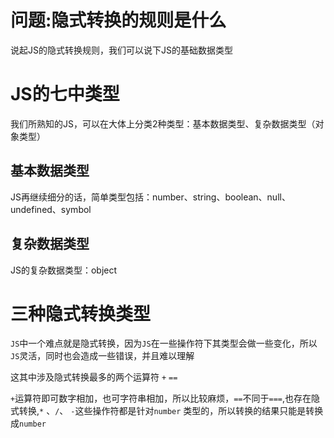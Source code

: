 # 问题:隐式转换的规则是什么

说起JS的隐式转换规则，我们可以说下JS的基础数据类型

# JS的七中类型

我们所熟知的JS，可以在大体上分类2种类型：基本数据类型、复杂数据类型（对象类型）

## 基本数据类型

JS再继续细分的话，简单类型包括：number、string、boolean、null、undefined、symbol

## 复杂数据类型

JS的复杂数据类型：object

# 三种隐式转换类型

`JS`中一个难点就是隐式转换，因为`JS`在一些操作符下其类型会做一些变化，所以`JS`灵活，同时也会造成一些错误，并且难以理解

这其中涉及隐式转换最多的两个运算符 `+` `==`

`+`运算符即可数字相加，也可字符串相加，所以比较麻烦，`==`不同于`===`,也存在隐式转换,`*` 、`/`、 `-`这些操作符都是针对`number` 类型的，所以转换的结果只能是转换成`number`

